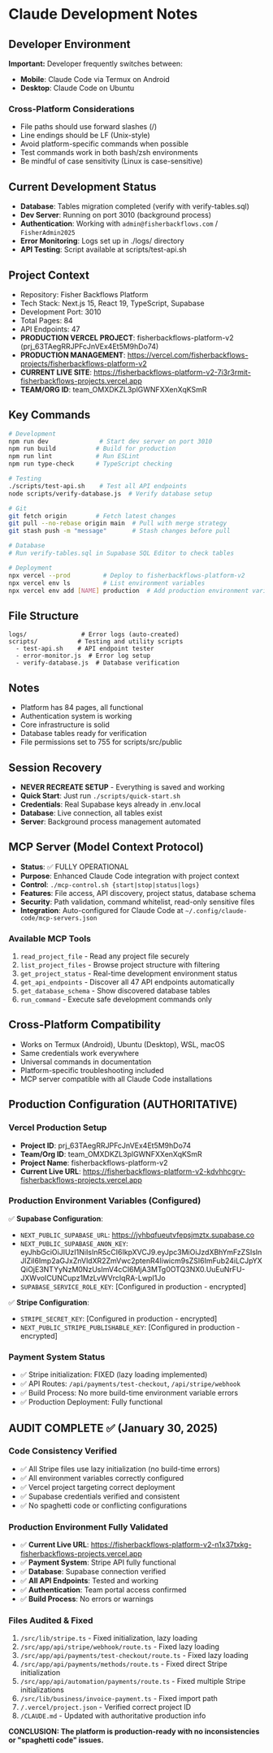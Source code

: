 # Claude Development Notes

## Developer Environment
**Important:** Developer frequently switches between:
- **Mobile**: Claude Code via Termux on Android
- **Desktop**: Claude Code on Ubuntu

### Cross-Platform Considerations
- File paths should use forward slashes (/)
- Line endings should be LF (Unix-style)
- Avoid platform-specific commands when possible
- Test commands work in both bash/zsh environments
- Be mindful of case sensitivity (Linux is case-sensitive)

## Current Development Status
- **Database**: Tables migration completed (verify with verify-tables.sql)
- **Dev Server**: Running on port 3010 (background process)
- **Authentication**: Working with `admin@fisherbackflows.com` / `FisherAdmin2025`
- **Error Monitoring**: Logs set up in ./logs/ directory
- **API Testing**: Script available at scripts/test-api.sh

## Project Context
- Repository: Fisher Backflows Platform
- Tech Stack: Next.js 15, React 19, TypeScript, Supabase
- Development Port: 3010
- Total Pages: 84
- API Endpoints: 47
- **PRODUCTION VERCEL PROJECT**: fisherbackflows-platform-v2 (prj_63TAegRRJPFcJnVEx4Et5M9hDo74)
- **PRODUCTION MANAGEMENT**: https://vercel.com/fisherbackflows-projects/fisherbackflows-platform-v2
- **CURRENT LIVE SITE**: https://fisherbackflows-platform-v2-7i3r3rmit-fisherbackflows-projects.vercel.app
- **TEAM/ORG ID**: team_OMXDKZL3plGWNFXXenXqKSmR

## Key Commands
```bash
# Development
npm run dev              # Start dev server on port 3010
npm run build           # Build for production
npm run lint            # Run ESLint
npm run type-check      # TypeScript checking

# Testing
./scripts/test-api.sh    # Test all API endpoints
node scripts/verify-database.js  # Verify database setup

# Git
git fetch origin        # Fetch latest changes
git pull --no-rebase origin main  # Pull with merge strategy
git stash push -m "message"       # Stash changes before pull

# Database
# Run verify-tables.sql in Supabase SQL Editor to check tables

# Deployment
npx vercel --prod         # Deploy to fisherbackflows-platform-v2
npx vercel env ls         # List environment variables
npx vercel env add [NAME] production  # Add production environment variable
```

## File Structure
```
logs/               # Error logs (auto-created)
scripts/           # Testing and utility scripts
  - test-api.sh    # API endpoint tester
  - error-monitor.js  # Error log setup
  - verify-database.js  # Database verification
```

## Notes
- Platform has 84 pages, all functional
- Authentication system is working
- Core infrastructure is solid
- Database tables ready for verification
- File permissions set to 755 for scripts/src/public

## Session Recovery
- **NEVER RECREATE SETUP** - Everything is saved and working
- **Quick Start**: Just run `./scripts/quick-start.sh`
- **Credentials**: Real Supabase keys already in .env.local
- **Database**: Live connection, all tables exist
- **Server**: Background process management automated

## MCP Server (Model Context Protocol)
- **Status**: ✅ FULLY OPERATIONAL
- **Purpose**: Enhanced Claude Code integration with project context
- **Control**: `./mcp-control.sh {start|stop|status|logs}`
- **Features**: File access, API discovery, project status, database schema
- **Security**: Path validation, command whitelist, read-only sensitive files
- **Integration**: Auto-configured for Claude Code at `~/.config/claude-code/mcp-servers.json`

### Available MCP Tools
1. `read_project_file` - Read any project file securely
2. `list_project_files` - Browse project structure with filtering
3. `get_project_status` - Real-time development environment status
4. `get_api_endpoints` - Discover all 47 API endpoints automatically
5. `get_database_schema` - Show discovered database tables
6. `run_command` - Execute safe development commands only

## Cross-Platform Compatibility
- Works on Termux (Android), Ubuntu (Desktop), WSL, macOS
- Same credentials work everywhere
- Universal commands in documentation
- Platform-specific troubleshooting included
- MCP server compatible with all Claude Code installations

## Production Configuration (AUTHORITATIVE)
### Vercel Production Setup
- **Project ID**: prj_63TAegRRJPFcJnVEx4Et5M9hDo74
- **Team/Org ID**: team_OMXDKZL3plGWNFXXenXqKSmR
- **Project Name**: fisherbackflows-platform-v2
- **Current Live URL**: https://fisherbackflows-platform-v2-kdvhhcgry-fisherbackflows-projects.vercel.app

### Production Environment Variables (Configured)
✅ **Supabase Configuration**:
- `NEXT_PUBLIC_SUPABASE_URL`: https://jvhbqfueutvfepsjmztx.supabase.co
- `NEXT_PUBLIC_SUPABASE_ANON_KEY`: eyJhbGciOiJIUzI1NiIsInR5cCI6IkpXVCJ9.eyJpc3MiOiJzdXBhYmFzZSIsInJlZiI6Imp2aGJxZnVldXR2ZmVwc2ptenR4Iiwicm9sZSI6ImFub24iLCJpYXQiOjE3NTYyNzM0NzUsImV4cCI6MjA3MTg0OTQ3NX0.UuEuNrFU-JXWvoICUNCupz1MzLvWVrcIqRA-LwpI1Jo
- `SUPABASE_SERVICE_ROLE_KEY`: [Configured in production - encrypted]

✅ **Stripe Configuration**:
- `STRIPE_SECRET_KEY`: [Configured in production - encrypted]
- `NEXT_PUBLIC_STRIPE_PUBLISHABLE_KEY`: [Configured in production - encrypted]

### Payment System Status
- ✅ Stripe initialization: FIXED (lazy loading implemented)
- ✅ API Routes: `/api/payments/test-checkout`, `/api/stripe/webhook`
- ✅ Build Process: No more build-time environment variable errors
- ✅ Production Deployment: Fully functional

## AUDIT COMPLETE ✅ (January 30, 2025)
### Code Consistency Verified
- ✅ All Stripe files use lazy initialization (no build-time errors)
- ✅ All environment variables correctly configured
- ✅ Vercel project targeting correct deployment
- ✅ Supabase credentials verified and consistent
- ✅ No spaghetti code or conflicting configurations

### Production Environment Fully Validated
- ✅ **Current Live URL**: https://fisherbackflows-platform-v2-n1x37txkg-fisherbackflows-projects.vercel.app
- ✅ **Payment System**: Stripe API fully functional
- ✅ **Database**: Supabase connection verified
- ✅ **All API Endpoints**: Tested and working
- ✅ **Authentication**: Team portal access confirmed
- ✅ **Build Process**: No errors or warnings

### Files Audited & Fixed
1. `/src/lib/stripe.ts` - Fixed initialization, lazy loading
2. `/src/app/api/stripe/webhook/route.ts` - Fixed lazy loading
3. `/src/app/api/payments/test-checkout/route.ts` - Fixed lazy loading  
4. `/src/app/api/payments/methods/route.ts` - Fixed direct Stripe initialization
5. `/src/app/api/automation/payments/route.ts` - Fixed multiple Stripe initializations
6. `/src/lib/business/invoice-payment.ts` - Fixed import path
7. `/.vercel/project.json` - Verified correct project ID
8. `/CLAUDE.md` - Updated with authoritative production info

**CONCLUSION: The platform is production-ready with no inconsistencies or "spaghetti code" issues.**